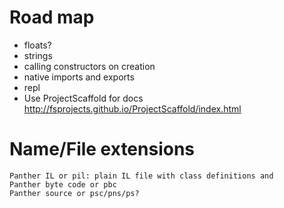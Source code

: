 # Road map

* floats?
* strings
* calling constructors on creation
* native imports and exports
* repl
* Use ProjectScaffold for docs http://fsprojects.github.io/ProjectScaffold/index.html



# Name/File extensions

	Panther IL or pil: plain IL file with class definitions and 
	Panther byte code or pbc
	Panther source or psc/pns/ps?
